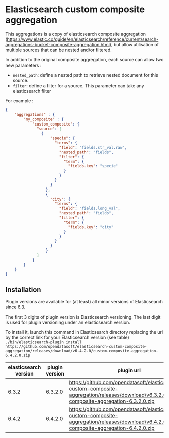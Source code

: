 Elasticsearch custom composite aggregation
==========================================

This aggregations is a copy of elasticsearch composite aggregation (https://www.elastic.co/guide/en/elasticsearch/reference/current/search-aggregations-bucket-composite-aggregation.html), but allow utilisation of multiple sources that can be nested and/or filtered.


In addition to the original composite aggregation, each source can allow two new parameters :

 - `nested_path`: define a nested path to retrieve nested document for this source.
 - `filter`: define a filter for a source. This parameter can take any elasticsearch filter 
 

For example :

```json
{
    "aggregations" : {
        "my_composite" : {
            "custom_composite": {
              "source": [
                {
                    "specie": {
                      "terms": {
                        "field": "fields.str_val.raw",
                        "nested_path": "fields",
                        "filter": {
                          "term": {
                            "fields.key": "specie"
                          }
                        }
                      }
                    }
                  },
                  {
                    "city": {
                      "terms": {
                        "field": "fields.long_val",
                        "nested_path": "fields",
                        "filter": {
                          "term": {
                            "fields.key": "city"
                          }
                        }
                      }
                    }
                  }
              ]
            }
        }
    }
}
```

Installation
------------

Plugin versions are available for (at least) all minor versions of Elasticsearch since 6.3.

The first 3 digits of plugin version is Elasticsearch versioning. The last digit is used for plugin versioning under an elasticsearch version.

To install it, launch this command in Elasticsearch directory replacing the url by the correct link for your Elasticsearch version (see table)
`./bin/elasticsearch-plugin install https://github.com/opendatasoft/elasticsearch-custom-composite-aggregation/releases/download/v6.4.2.0/custom-composite-aggregation-6.4.2.0.zip`

| elasticsearch version | plugin version | plugin url |
| --------------------- | -------------- | ---------- |
| 6.3.2 | 6.3.2.0 | https://github.com/opendatasoft/elasticsearch-custom-composite-aggregation/releases/download/v6.3.2.0/custom-composite-aggregation-6.3.2.0.zip |
| 6.4.2 | 6.4.2.0 | https://github.com/opendatasoft/elasticsearch-custom-composite-aggregation/releases/download/v6.4.2.0/custom-composite-aggregation-6.4.2.0.zip |

